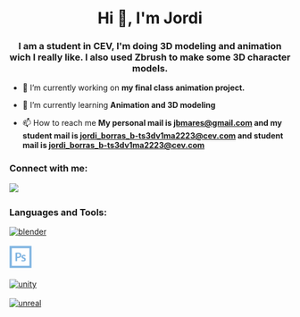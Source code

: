 <h1 align="center">Hi 👋, I'm Jordi</h1>
<h3 align="center">I am a student in CEV, I'm doing 3D modeling and animation wich I really like. I also used Zbrush to make some 3D character models.</h3>

- 🔭 I’m currently working on **my final class animation project.**

- 🌱 I’m currently learning **Animation and 3D modeling**

- 📫 How to reach me **My personal mail is jbmares@gmail.com and my student mail is jordi_borras_b-ts3dv1ma2223@cev.com and student mail is jordi_borras_b-ts3dv1ma2223@cev.com**

<h3 align="left">Connect with me:</h3>
<p align="left">
</p>

<a href="https://www.artstation.com/jorix982"><img src="https://img.shields.io/badge/Artstation-CCCCCC?style=for-the-badge&logo=artstation&logoColor=white&labelColor=13AFF0"></a>

<h3 align="left">Languages and Tools:</h3>
<p align="left"> <a href="https://www.blender.org/" target="_blank" rel="noreferrer"> <img src="https://download.blender.org/branding/community/blender_community_badge_white.svg" alt="blender" width="40" height="40"/> </a>
<br>
<br>
<a href="https://www.photoshop.com/en" target="_blank" rel="noreferrer"> <img src="https://raw.githubusercontent.com/devicons/devicon/master/icons/photoshop/photoshop-line.svg" alt="photoshop" width="40" height="40"/> </a> 
<br>
<br>
<a href="https://unity.com/" target="_blank" rel="noreferrer"> <img src="https://www.vectorlogo.zone/logos/unity3d/unity3d-icon.svg" alt="unity" width="40" height="40"/> </a> 
<br>
<br>
<a href="https://unrealengine.com/" target="_blank" rel="noreferrer"> <img src="https://raw.githubusercontent.com/kenangundogan/fontisto/036b7eca71aab1bef8e6a0518f7329f13ed62f6b/icons/svg/brand/unreal-engine.svg" alt="unreal" width="40" height="40"/> </a> </p>

